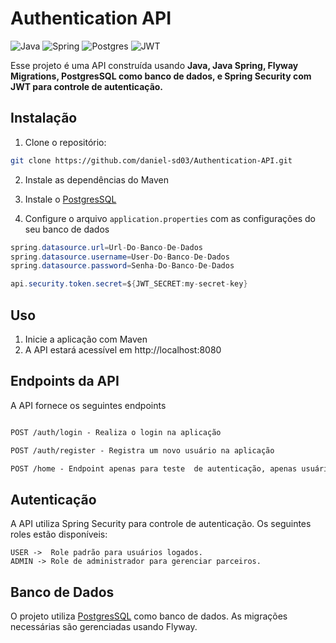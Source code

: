   # Authentication API
  
  ![Java](https://img.shields.io/badge/java-%23ED8B00.svg?style=for-the-badge&logo=openjdk&logoColor=white)
  ![Spring](https://img.shields.io/badge/spring-%236DB33F.svg?style=for-the-badge&logo=spring&logoColor=white)
  ![Postgres](https://img.shields.io/badge/postgres-%23316192.svg?style=for-the-badge&logo=postgresql&logoColor=white)
  ![JWT](https://img.shields.io/badge/JWT-black?style=for-the-badge&logo=JSON%20web%20tokens)
  
  Esse projeto é uma API construída usando **Java, Java Spring, Flyway Migrations, PostgresSQL como banco de dados, e Spring Security com JWT para controle de autenticação.**
  
  ## Instalação
  
  1. Clone o repositório:
  
  ```bash
  git clone https://github.com/daniel-sd03/Authentication-API.git
  ```

  2. Instale as dependências do Maven
  
  3. Instale o [PostgresSQL](https://www.postgresql.org/)

  4. Configure o arquivo `application.properties` com as configurações do seu banco de dados 
  
  ````java 
  spring.datasource.url=Url-Do-Banco-De-Dados
  spring.datasource.username=User-Do-Banco-De-Dados
  spring.datasource.password=Senha-Do-Banco-De-Dados
  
  api.security.token.secret=${JWT_SECRET:my-secret-key}
  
  ````
  
  ## Uso
  
  1. Inicie a aplicação com Maven
  2. A API estará acessível em http://localhost:8080
  
  
  ## Endpoints da API 
  A API fornece os seguintes endpoints
  
  ```markdown
  
  POST /auth/login - Realiza o login na aplicação
  
  POST /auth/register - Registra um novo usuário na aplicação

  POST /home - Endpoint apenas para teste  de autenticação, apenas usuário com role ADMIN devem ter acesso 
  ```
  
  ## Autenticação
  A API utiliza Spring Security para controle de autenticação. Os seguintes roles estão disponíveis: 
  ```
  USER ->  Role padrão para usuários logados.
  ADMIN -> Role de administrador para gerenciar parceiros.
  ```
  
  ## Banco de Dados
  O projeto utiliza [PostgresSQL](https://www.postgresql.org/) como banco de dados. As migrações necessárias são gerenciadas usando Flyway.

